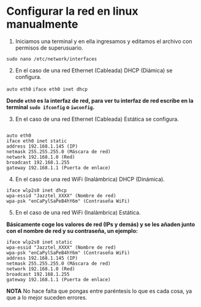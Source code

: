 # Configurar la red en linux manualmente

1. Iniciamos una terminal y en ella ingresamos y editamos el archivo con permisos de superusuario.

`sudo nano /etc/network/interfaces`

2. En el caso de una red Ethernet (Cableada) DHCP (Diámica) se configura.

`auto eth0`
`iface eth0 inet dhcp`

**Donde `eth0` es la interfaz de red, para ver tu interfaz de red escribe en la terminal `sudo ifconfig` o `iwconfig`.**

3. En el caso de una red Ethernet (Cableada) Estática se configura.
~~~

auto eth0
iface eth0 inet static
address 192.168.1.145 (IP)
netmask 255.255.255.0 (Máscara de red)
network 192.168.1.0 (Red)
broadcast 192.168.1.255
gateway 192.168.1.1 (Puerta de enlace)

~~~

4. En el caso de una red WiFi (Inalámbrica) DHCP (Dinámica).
~~~
iface wlp2s0 inet dhcp
wpa-essid "Jazztel_XXXX" (Nombre de red)
wpa-psk "enCaPylSaPeB4hY6m" (Contraseña WiFi)
~~~

5. En el caso de una red WiFi (Inalámbrica) Estática.

**Básicamente coge los valores de red (IPs y demás) y se les añaden junto con el nombre de red y su contraseña, un ejemplo:**
~~~
iface wlp2s0 inet static
wpa-essid "Jazztel_XXXX" (Nombre de red)
wpa-psk "enCaPylSaPeB4hY6m" (Contraseña WiFi)
address 192.168.1.145 (IP)
netmask 255.255.255.0 (Máscara de red)
network 192.168.1.0 (Red)
broadcast 192.168.1.255
gateway 192.168.1.1 (Puerta de enlace)
~~~

**NOTA** No hace falta que pongas entre paréntesis lo que es cada cosa, ya que a lo mejor suceden errores.
